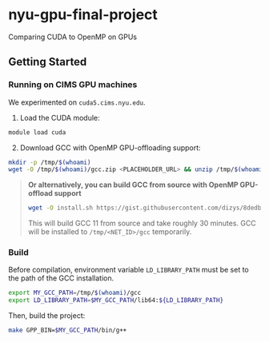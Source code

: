 # nyu-gpu-final-project

Comparing CUDA to OpenMP on GPUs

## Getting Started

### Running on CIMS GPU machines

We experimented on `cuda5.cims.nyu.edu`.

1. Load the CUDA module:

```bash
module load cuda
```

2. Download GCC with OpenMP GPU-offloading support:

```bash
mkdir -p /tmp/$(whoami)
wget -O /tmp/$(whoami)/gcc.zip <PLACEHOLDER_URL> && unzip /tmp/$(whoami)/gcc.zip -d /tmp/$(whoami) && rm -f /tmp/$(whoami)/gcc.zip
```

> **Or alternatively, you can build GCC from source with OpenMP GPU-offload support**
>
> ```bash
> wget -O install.sh https://gist.githubusercontent.com/dizys/8dedbe94439b91d759b6c1e6e316d542/raw/3ddbd8def8cc5bc7ce42549317820df16daf9e96/build_gcc_with_offload.sh && sh install.sh && rm -f install.sh
> ```
>
> This will build GCC 11 from source and take roughly 30 minutes. GCC will be installed to `/tmp/<NET_ID>/gcc` temporarily.

### Build

Before compilation, environment variable `LD_LIBRARY_PATH` must be set to the path of the GCC installation.

```bash
export MY_GCC_PATH=/tmp/$(whoami)/gcc
export LD_LIBRARY_PATH=$MY_GCC_PATH/lib64:${LD_LIBRARY_PATH}
```

Then, build the project:

```bash
make GPP_BIN=$MY_GCC_PATH/bin/g++
```
